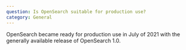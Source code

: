 ```yaml
---
question: Is OpenSearch suitable for production use?
category: General
---
```


OpenSearch became ready for production use in July of 2021 with the generally available release of OpenSearch 1.0.